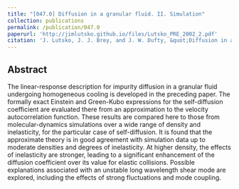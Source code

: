 ```yaml
---
title: "[047.0] Diffusion in a granular fluid. II. Simulation"
collection: publications
permalink: /publication/047.0
paperurl: 'http://jimlutsko.github.io/files/Lutsko_PRE_2002_2.pdf'
citation: 'J. Lutsko, J. J. Brey, and J. W. Dufty, &quot;Diffusion in a granular fluid. II. Simulation&quot;, <i>Phys. Rev. E</i>, <strong>65</strong>, 51304 (2002)'
---
```

Abstract
---
The linear-response description for impurity diffusion in a granular fluid undergoing homogeneous cooling is developed in the preceding paper. The formally exact Einstein and Green-Kubo expressions for the self-diffusion coefficient are evaluated there from an approximation to the velocity autocorrelation function. These results are compared here to those from molecular-dynamics simulations over a wide range of density and inelasticity, for the particular case of self-diffusion. It is found that the approximate theory is in good agreement with simulation data up to moderate densities and degrees of inelasticity. At higher density, the effects of inelasticity are stronger, leading to a significant enhancement of the diffusion coefficient over its value for elastic collisions. Possible explanations associated with an unstable long wavelength shear mode are explored, including the effects of strong fluctuations and mode coupling.
